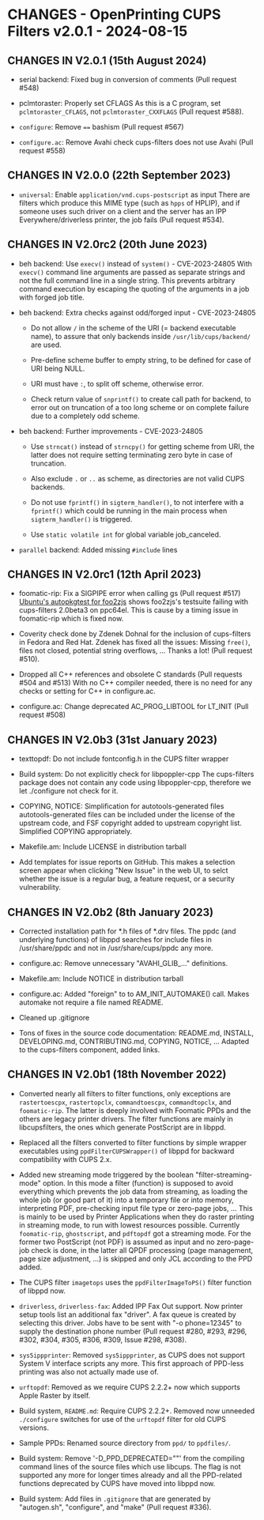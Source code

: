 # CHANGES - OpenPrinting CUPS Filters v2.0.1 - 2024-08-15

## CHANGES IN V2.0.1 (15th August 2024)

- serial backend: Fixed bug in conversion of comments
  (Pull request #548)

- pclmtoraster: Properly set CFLAGS
  As this is a C program, set `pclmtoraster_CFLAGS`, not
  `pclmtoraster_CXXFLAGS` (Pull request #588).

- `configure`: Remove `==` bashism
  (Pull request #567)

- `configure.ac`: Remove Avahi check
  cups-filters does not use Avahi (Pull request #558)


## CHANGES IN V2.0.0 (22th September 2023)

- `universal`: Enable `application/vnd.cups-postscript` as input
  There are filters which produce this MIME type (such as `hpps` of
  HPLIP), and if someone uses such driver on a client and the server
  has an IPP Everywhere/driverless printer, the job fails (Pull
  request #534).


## CHANGES IN V2.0rc2 (20th June 2023)

- beh backend: Use `execv()` instead of `system()` - CVE-2023-24805
  With `execv()` command line arguments are passed as separate strings
  and not the full command line in a single string. This prevents
  arbitrary command execution by escaping the quoting of the arguments
  in a job with forged job title.

- beh backend: Extra checks against odd/forged input - CVE-2023-24805

  * Do not allow `/` in the scheme of the URI (= backend executable
    name), to assure that only backends inside
    `/usr/lib/cups/backend/` are used.

  * Pre-define scheme buffer to empty string, to be defined for case
    of URI being NULL.

  * URI must have `:`, to split off scheme, otherwise error.

  * Check return value of `snprintf()` to create call path for
    backend, to error out on truncation of a too long scheme or on
    complete failure due to a completely odd scheme.

- beh backend: Further improvements - CVE-2023-24805

  * Use `strncat()` instead of `strncpy()` for getting scheme from
    URI, the latter does not require setting terminating zero byte in
    case of truncation.

  * Also exclude `.` or `..` as scheme, as directories are not valid
    CUPS backends.

  * Do not use `fprintf()` in `sigterm_handler()`, to not interfere
    with a `fprintf()` which could be running in the main process when
    `sigterm_handler()` is triggered.

  * Use `static volatile int` for global variable job_canceled.

- `parallel` backend: Added missing `#include` lines


## CHANGES IN V2.0rc1 (12th April 2023)

- foomatic-rip: Fix a SIGPIPE error when calling gs (Pull request #517)
  [Ubuntu's autopkgtest for
  foo2zjs](https://autopkgtest.ubuntu.com/packages/f/foo2zjs/lunar/ppc64el)
  shows foo2zjs's testsuite failing with cups-filters 2.0beta3 on
  ppc64el. This is cause by a timing issue in foomatic-rip which is
  fixed now.

- Coverity check done by Zdenek Dohnal for the inclusion of
  cups-filters in Fedora and Red Hat. Zdenek has fixed all the issues:
  Missing `free()`, files not closed, potential string overflows,
  ... Thanks a lot! (Pull request #510).

- Dropped all C++ references and obsolete C standards (Pull requests
  #504 and #513)
  With no C++ compiler needed, there is no need for any checks or
  setting for C++ in configure.ac.

- configure.ac: Change deprecated AC_PROG_LIBTOOL for LT_INIT (Pull
  request #508)


## CHANGES IN V2.0b3 (31st January 2023)

- texttopdf: Do not include fontconfig.h in the CUPS filter wrapper

- Build system: Do not explicitly check for libpoppler-cpp
  The cups-filters package does not contain any code using
  libpoppler-cpp, therefore we let ./configure not check for it.

- COPYING, NOTICE: Simplification for autotools-generated files
  autotools-generated files can be included under the license of the
  upstream code, and FSF copyright added to upstream copyright
  list. Simplified COPYING appropriately.

- Makefile.am: Include LICENSE in distribution tarball

- Add templates for issue reports on GitHub. This makes a selection
  screen appear when clicking "New Issue" in the web UI, to selct
  whether the issue is a regular bug, a feature request, or a security
  vulnerability.


## CHANGES IN V2.0b2 (8th January 2023)

- Corrected installation path for *.h files of *.drv files.  The ppdc
  (and underlying functions) of libppd searches for include files in
  /usr/share/ppdc and not in /usr/share/cups/ppdc any more.

- configure.ac: Remove unnecessary "AVAHI_GLIB_..." definitions.

- Makefile.am: Include NOTICE in distribution tarball

- configure.ac: Added "foreign" to to AM_INIT_AUTOMAKE() call. Makes
  automake not require a file named README.

- Cleaned up .gitignore

- Tons of fixes in the source code documentation: README.md, INSTALL,
  DEVELOPING.md, CONTRIBUTING.md, COPYING, NOTICE, ... Adapted to the
  cups-filters component, added links.


## CHANGES IN V2.0b1 (18th November 2022)

- Converted nearly all filters to filter functions, only exceptions
  are `rastertoescpx`, `rastertopclx`, `commandtoescpx`,
  `commandtopclx`, and `foomatic-rip`. The latter is deeply involved
  with Foomatic PPDs and the others are legacy printer drivers. The
  filter functions are mainly in libcupsfilters, the ones which
  generate PostScript are in libppd.

- Replaced all the filters converted to filter functions by simple
  wrapper executables using `ppdFilterCUPSWrapper()` of libppd for
  backward compatibility with CUPS 2.x.

- Added new streaming mode triggered by the boolean
  "filter-streaming-mode" option. In this mode a filter (function) is
  supposed to avoid everything which prevents the job data from
  streaming, as loading the whole job (or good part of it) into a
  temporary file or into memory, interpreting PDF, pre-checking input
  file type or zero-page jobs, ... This is mainly to be used by
  Printer Applications when they do raster printing in streaming mode,
  to run with lowest resources possible. Currently `foomatic-rip`,
  `ghostscript`, and `pdftopdf` got a streaming mode. For the former
  two PostScript (not PDF) is assumed as input and no zero-page-job
  check is done, in the latter all QPDF processing (page management,
  page size adjustment, ...) is skipped and only JCL according to the
  PPD added.

- The CUPS filter `imagetops` uses the `ppdFilterImageToPS()` filter
  function of libppd now.

- `driverless`, `driverless-fax`: Added IPP Fax Out support. Now
  printer setup tools list an additional fax "driver". A fax queue is
  created by selecting this driver. Jobs have to be sent with "-o
  phone=12345" to supply the destination phone number (Pull request
  #280, #293, #296, #302, #304, #305, #306, #309, Issue #298, #308).

- `sys5ippprinter`: Removed `sys5ippprinter`, as CUPS does not support
  System V interface scripts any more. This first approach of PPD-less
  printing was also not actually made use of.

- `urftopdf`: Removed as we require CUPS 2.2.2+ now which supports
  Apple Raster by itself.

- Build system, `README.md`: Require CUPS 2.2.2+. Removed now unneeded
  `./configure` switches for use of the `urftopdf` filter for old CUPS
  versions.

- Sample PPDs: Renamed source directory from `ppd/` to `ppdfiles/`.

- Build system: Remove '-D_PPD_DEPRECATED=""' from the compiling
  command lines of the source files which use libcups. The flag is not
  supported any more for longer times already and all the PPD-related
  functions deprecated by CUPS have moved into libppd now.

- Build system: Add files in `.gitignore` that are generated by
  "autogen.sh", "configure", and "make" (Pull request #336).
